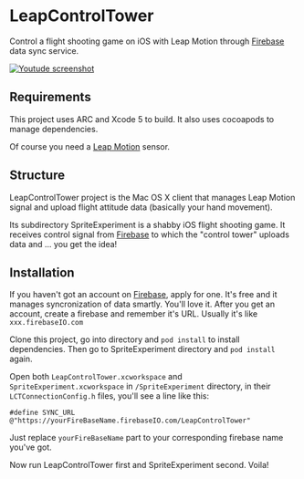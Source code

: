 LeapControlTower
================

Control a flight shooting game on iOS with Leap Motion through [Firebase](https://www.firebase.com/) data sync service.

[![Youtude screenshot](http://img.youtube.com/vi/6kGG6vjnP2k/0.jpg)](http://www.youtube.com/watch?v=Y6kGG6vjnP2k)

## Requirements

This project uses ARC and Xcode 5 to build. It also uses cocoapods to manage dependencies.

Of course you need a [Leap Motion](https://www.leapmotion.com) sensor.

## Structure

LeapControlTower project is the Mac OS X client that manages Leap Motion signal and upload flight attitude data (basically your hand movement).

Its subdirectory SpriteExperiment is a shabby iOS flight shooting game. It receives control signal from [Firebase](https://www.firebase.com/) to which the "control tower" uploads data and ... you get the idea!

## Installation

If you haven't got an account on [Firebase](https://www.firebase.com/), apply for one. It's free and it manages syncronization of data smartly. You'll love it. After you get an account, create a firebase and remember it's URL. Usually it's like `xxx.firebaseIO.com`

Clone this project, go into directory and `pod install` to install dependencies. Then go to SpriteExperiment directory and `pod install` again.

Open both `LeapControlTower.xcworkspace` and `SpriteExperiment.xcworkspace` in `/SpriteExperiment` directory, in their `LCTConnectionConfig.h` files, you'll see a line like this:

    #define SYNC_URL @"https://yourFireBaseName.firebaseIO.com/LeapControlTower"

Just replace `yourFireBaseName` part to your corresponding firebase name you've got.

Now run LeapControlTower first and SpriteExperiment second. Voila!
